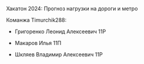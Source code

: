 Хакатон 2024: Прогноз нагрузки на дороги и метро

Команжа Timurchik288:

  - Григоренко Леонид Алексеевич 11Р
  
  - Макаров Илья 11П
  
  - Шкляев Владимир Алексеевич 11Р
